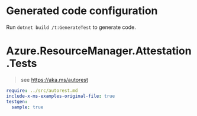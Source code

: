 # Generated code configuration

Run `dotnet build /t:GenerateTest` to generate code.

# Azure.ResourceManager.Attestation.Tests

> see https://aka.ms/autorest
``` yaml
require: ../src/autorest.md
include-x-ms-examples-original-file: true
testgen:
  sample: true
```